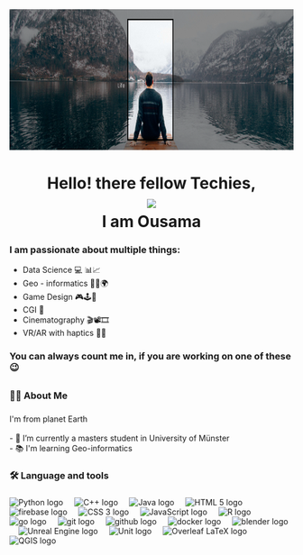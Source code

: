 <div align="center">
  <img height="250" src="Img/Profile_photo.png"  />
</div>

##

<h1 align = "center" >Hello! there fellow Techies, 
    <div align="center">
  <img height="150" src="https://media1.giphy.com/media/v1.Y2lkPTc5MGI3NjExaGUxb3FvdzdtMDBqYTh6anBjN2c1dTEzemZteWZhcmwwZGp0YTd6MyZlcD12MV9pbnRlcm5hbF9naWZfYnlfaWQmY3Q9cw/3ohhwMDyS6rv3sB8yI/giphy.gif"/>
</div>
    I am Ousama 
</h1>

###
### I am passionate about multiple things: 

- Data Science 💻 📊📈
- Geo - informatics 🌌🔭🌍
- Game Design 🎮🕹️👾
- CGI 🗿
- Cinematography 🎬📽️🎞️
- VR/AR with haptics 🥽🤯

### You can always count me in, if you are working on one of these 😉


<!-- <div align="center">
  <img height="150" src="https://media4.giphy.com/media/v1.Y2lkPTc5MGI3NjExeWtzdWhlb2N0dGUzMXl3cGR4cDdpeWx3aTZqazdpYmNueGtsY291NiZlcD12MV9pbnRlcm5hbF9naWZfYnlfaWQmY3Q9Zw/CuuSHzuc0O166MRfjt/giphy.gif"  />
</div> -->

###

<!-- <div align="center">
  <img src="https://img.shields.io/static/v1?message=LinkedIn&logo=linkedin&label=&color=0077B5&logoColor=white&labelColor=&style=for-the-badge" height="25" alt="linkedin logo"  />
  <img src="https://img.shields.io/static/v1?message=Youtube&logo=youtube&label=&color=FF0000&logoColor=white&labelColor=&style=for-the-badge" height="25" alt="youtube logo"  />
  <img src="https://img.shields.io/static/v1?message=Twitter&logo=twitter&label=&color=1DA1F2&logoColor=white&labelColor=&style=for-the-badge" height="25" alt="twitter logo"  />
</div> -->

##

<h3 align="left">👩‍💻  About Me</h3>

###

<p align="left">I'm from planet Earth<br><br>
- 🔭 I’m currently a masters student in University of Münster<br>
- 📚 I'm learning Geo-informatics<br>
<!-- - ⚡ I have --> </p>

###

<h3 align="left">🛠 Language and tools</h3>

###

<div align="left">
  <img src="https://img.icons8.com/?size=100&id=13441&format=png&color=000000" height="40" alt="Python logo"  />
  <img width="12" />
  <img src="https://img.icons8.com/?size=100&id=40669&format=png&color=000000" height="40" alt="C++ logo"  />
  <img width="12" />
  <img src="https://img.icons8.com/?size=100&id=2572&format=png&color=FFFFFF" height="40" alt="Java logo"  />
  <img width="12" />
  <img src="https://img.icons8.com/?size=100&id=20909&format=png&color=000000" height="40" alt="HTML 5 logo"/>
  <img width="12" />
  <img src="https://cdn.jsdelivr.net/gh/devicons/devicon/icons/firebase/firebase-plain-wordmark.svg" height="40" alt="firebase logo"  />
  <img width="12" />
  <img src="https://img.icons8.com/?size=100&id=21278&format=png&color=000000" height="40" alt="CSS 3 logo"  />
  <img width="12" />
  <img src="https://img.icons8.com/?size=100&id=108784&format=png&color=000000" height="40" alt="JavaScript logo"  />
  <img width="12" />
  <img src="https://img.icons8.com/?size=100&id=21227&format=png&color=000000" height="40" alt="R logo"  />
  <img width="12" />
  <img src="https://cdn.jsdelivr.net/gh/devicons/devicon/icons/go/go-original-wordmark.svg" height="40" alt="go logo"  />
  <img width="12" />
  <img src="https://img.icons8.com/?size=100&id=20906&format=png&color=000000" height="40" alt="git logo"  />
  <img width="12" />
  <img src="https://img.icons8.com/?size=100&id=YSWCDCSF4H3N&format=png&color=FFFFFF" height="40" alt="github logo"  />
  <img width="12" />
  <img src="https://cdn.jsdelivr.net/gh/devicons/devicon/icons/docker/docker-plain-wordmark.svg" height="40" alt="docker logo"  />
  <img width="12" />
  <img src="https://img.icons8.com/?size=100&id=65231&format=png&color=000000" height="40" alt="blender logo"  />
  <img width="12" />
  <img src="https://img.icons8.com/?size=100&id=38240&format=png&color=FFFFFF" height="40" alt="Unreal Engine logo"  />
  <img width="12" />
  <img src="https://img.icons8.com/?size=100&id=39848&format=png&color=FFFFFF" height="40" alt="Unit logo"  />
  <img width="12" />
  <img src="https://images.ctfassets.net/nrgyaltdicpt/2OlBbaO7oEFSmTVpreHlkb/66a1b6eb1a10b372557ddbdd0e7099c7/ologo_square_colour_green_bg.png" height="40" alt="Overleaf LaTeX logo"  />
  <img width="12" />
  <img src="https://img.icons8.com/?size=100&id=zMahjgxLOqfv&format=png&color=FFFFFF" height="40" alt="QGIS logo"  />
  <img width="12" />


  
</div>
<!--
###

<h3 align="left">🔥   My Stats :</h3>

###

<div align="center">
  <img src="https://streak-stats.demolab.com?user=maurodesouza&locale=en&mode=daily&theme=dark&hide_border=false&border_radius=5&order=3" height="220" alt="streak graph"  />
</div>

###
-->
